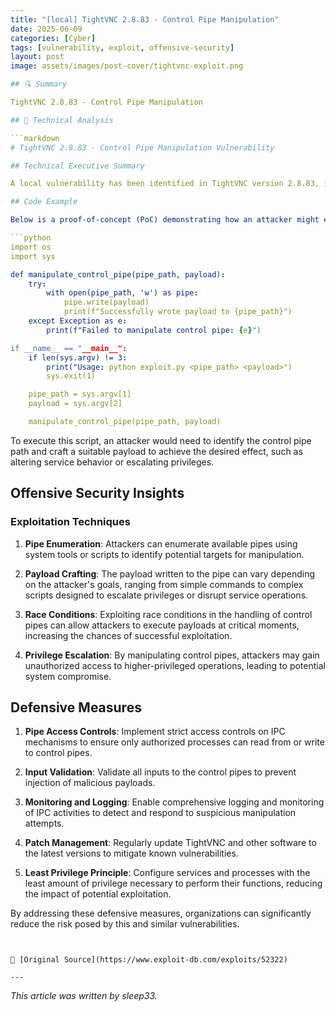 ```yaml
---
title: "[local] TightVNC 2.8.83 - Control Pipe Manipulation"
date: 2025-06-09
categories: [Cyber]
tags: [vulnerability, exploit, offensive-security]
layout: post
image: assets/images/post-cover/tightvnc-exploit.png

## 🔍 Summary

TightVNC 2.8.83 - Control Pipe Manipulation

## 🧠 Technical Analysis

```markdown
# TightVNC 2.8.83 - Control Pipe Manipulation Vulnerability

## Technical Executive Summary

A local vulnerability has been identified in TightVNC version 2.8.83, involving insecure handling of control pipes. This flaw allows an attacker with local access to manipulate the control pipes, potentially leading to unauthorized actions or privilege escalation. The vulnerability arises from improper validation and access control of the inter-process communication (IPC) mechanisms within the TightVNC server component. This issue could be exploited by a malicious actor to interfere with the normal operations of the TightVNC service or execute arbitrary code with elevated privileges.

## Code Example

Below is a proof-of-concept (PoC) demonstrating how an attacker might exploit this vulnerability using a Python script to manipulate the control pipe:

```python
import os
import sys

def manipulate_control_pipe(pipe_path, payload):
    try:
        with open(pipe_path, 'w') as pipe:
            pipe.write(payload)
            print(f"Successfully wrote payload to {pipe_path}")
    except Exception as e:
        print(f"Failed to manipulate control pipe: {e}")

if __name__ == "__main__":
    if len(sys.argv) != 3:
        print("Usage: python exploit.py <pipe_path> <payload>")
        sys.exit(1)

    pipe_path = sys.argv[1]
    payload = sys.argv[2]

    manipulate_control_pipe(pipe_path, payload)
```

To execute this script, an attacker would need to identify the control pipe path and craft a suitable payload to achieve the desired effect, such as altering service behavior or escalating privileges.

## Offensive Security Insights

### Exploitation Techniques

1. **Pipe Enumeration**: Attackers can enumerate available pipes using system tools or scripts to identify potential targets for manipulation.
   
2. **Payload Crafting**: The payload written to the pipe can vary depending on the attacker's goals, ranging from simple commands to complex scripts designed to escalate privileges or disrupt service operations.

3. **Race Conditions**: Exploiting race conditions in the handling of control pipes can allow attackers to execute payloads at critical moments, increasing the chances of successful exploitation.

4. **Privilege Escalation**: By manipulating control pipes, attackers may gain unauthorized access to higher-privileged operations, leading to potential system compromise.

## Defensive Measures

1. **Pipe Access Controls**: Implement strict access controls on IPC mechanisms to ensure only authorized processes can read from or write to control pipes.

2. **Input Validation**: Validate all inputs to the control pipes to prevent injection of malicious payloads.

3. **Monitoring and Logging**: Enable comprehensive logging and monitoring of IPC activities to detect and respond to suspicious manipulation attempts.

4. **Patch Management**: Regularly update TightVNC and other software to the latest versions to mitigate known vulnerabilities.

5. **Least Privilege Principle**: Configure services and processes with the least amount of privilege necessary to perform their functions, reducing the impact of potential exploitation.

By addressing these defensive measures, organizations can significantly reduce the risk posed by this and similar vulnerabilities.
```


📎 [Original Source](https://www.exploit-db.com/exploits/52322)

---
```


_This article was written by sleep33._
